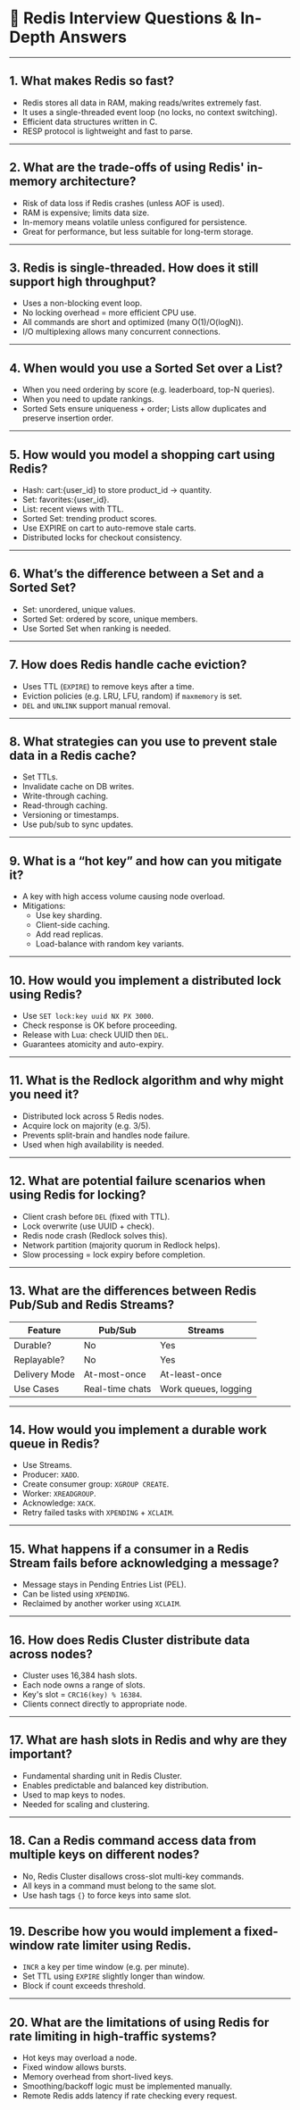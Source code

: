 
# 📘 Redis Interview Questions & In-Depth Answers

---

## 1. What makes Redis so fast?
- Redis stores all data in RAM, making reads/writes extremely fast.
- It uses a single-threaded event loop (no locks, no context switching).
- Efficient data structures written in C.
- RESP protocol is lightweight and fast to parse.

---

## 2. What are the trade-offs of using Redis' in-memory architecture?
- Risk of data loss if Redis crashes (unless AOF is used).
- RAM is expensive; limits data size.
- In-memory means volatile unless configured for persistence.
- Great for performance, but less suitable for long-term storage.

---

## 3. Redis is single-threaded. How does it still support high throughput?
- Uses a non-blocking event loop.
- No locking overhead = more efficient CPU use.
- All commands are short and optimized (many O(1)/O(logN)).
- I/O multiplexing allows many concurrent connections.

---

## 4. When would you use a Sorted Set over a List?
- When you need ordering by score (e.g. leaderboard, top-N queries).
- When you need to update rankings.
- Sorted Sets ensure uniqueness + order; Lists allow duplicates and preserve insertion order.

---

## 5. How would you model a shopping cart using Redis?
- Hash: cart:{user_id} to store product_id -> quantity.
- Set: favorites:{user_id}.
- List: recent views with TTL.
- Sorted Set: trending product scores.
- Use EXPIRE on cart to auto-remove stale carts.
- Distributed locks for checkout consistency.

---

## 6. What’s the difference between a Set and a Sorted Set?
- Set: unordered, unique values.
- Sorted Set: ordered by score, unique members.
- Use Sorted Set when ranking is needed.

---

## 7. How does Redis handle cache eviction?
- Uses TTL (`EXPIRE`) to remove keys after a time.
- Eviction policies (e.g. LRU, LFU, random) if `maxmemory` is set.
- `DEL` and `UNLINK` support manual removal.

---

## 8. What strategies can you use to prevent stale data in a Redis cache?
- Set TTLs.
- Invalidate cache on DB writes.
- Write-through caching.
- Read-through caching.
- Versioning or timestamps.
- Use pub/sub to sync updates.

---

## 9. What is a “hot key” and how can you mitigate it?
- A key with high access volume causing node overload.
- Mitigations:
  - Use key sharding.
  - Client-side caching.
  - Add read replicas.
  - Load-balance with random key variants.

---

## 10. How would you implement a distributed lock using Redis?
- Use `SET lock:key uuid NX PX 3000`.
- Check response is OK before proceeding.
- Release with Lua: check UUID then `DEL`.
- Guarantees atomicity and auto-expiry.

---

## 11. What is the Redlock algorithm and why might you need it?
- Distributed lock across 5 Redis nodes.
- Acquire lock on majority (e.g. 3/5).
- Prevents split-brain and handles node failure.
- Used when high availability is needed.

---

## 12. What are potential failure scenarios when using Redis for locking?
- Client crash before `DEL` (fixed with TTL).
- Lock overwrite (use UUID + check).
- Redis node crash (Redlock solves this).
- Network partition (majority quorum in Redlock helps).
- Slow processing = lock expiry before completion.

---

## 13. What are the differences between Redis Pub/Sub and Redis Streams?
| Feature        | Pub/Sub          | Streams                   |
|----------------|------------------|----------------------------|
| Durable?       | No               | Yes                        |
| Replayable?    | No               | Yes                        |
| Delivery Mode  | At-most-once     | At-least-once              |
| Use Cases      | Real-time chats  | Work queues, logging       |

---

## 14. How would you implement a durable work queue in Redis?
- Use Streams.
- Producer: `XADD`.
- Create consumer group: `XGROUP CREATE`.
- Worker: `XREADGROUP`.
- Acknowledge: `XACK`.
- Retry failed tasks with `XPENDING` + `XCLAIM`.

---

## 15. What happens if a consumer in a Redis Stream fails before acknowledging a message?
- Message stays in Pending Entries List (PEL).
- Can be listed using `XPENDING`.
- Reclaimed by another worker using `XCLAIM`.

---

## 16. How does Redis Cluster distribute data across nodes?
- Cluster uses 16,384 hash slots.
- Each node owns a range of slots.
- Key's slot = `CRC16(key) % 16384`.
- Clients connect directly to appropriate node.

---

## 17. What are hash slots in Redis and why are they important?
- Fundamental sharding unit in Redis Cluster.
- Enables predictable and balanced key distribution.
- Used to map keys to nodes.
- Needed for scaling and clustering.

---

## 18. Can a Redis command access data from multiple keys on different nodes?
- No, Redis Cluster disallows cross-slot multi-key commands.
- All keys in a command must belong to the same slot.
- Use hash tags `{}` to force keys into same slot.

---

## 19. Describe how you would implement a fixed-window rate limiter using Redis.
- `INCR` a key per time window (e.g. per minute).
- Set TTL using `EXPIRE` slightly longer than window.
- Block if count exceeds threshold.

---

## 20. What are the limitations of using Redis for rate limiting in high-traffic systems?
- Hot keys may overload a node.
- Fixed window allows bursts.
- Memory overhead from short-lived keys.
- Smoothing/backoff logic must be implemented manually.
- Remote Redis adds latency if rate checking every request.
